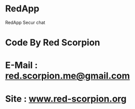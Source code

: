 # RedApp
RedApp Secur chat 
# Code By Red Scorpion
# E-Mail : red.scorpion.me@gmail.com
# Site : www.red-scorpion.org
